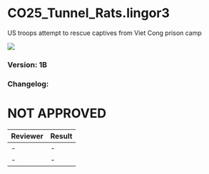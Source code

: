 # CO25_Tunnel_Rats.lingor3
US troops attempt to rescue captives from Viet Cong prison camp

<img src='https://github.com/rempopo/CO25_DarkHolme.lingor3/blob/master/overview.jpg?raw=true' />

### Version: 1B

### Changelog: 

# NOT APPROVED
| Reviewer | Result |
| ------------ | ------------- |
| - | - |
| - | - |
